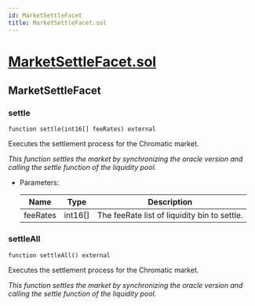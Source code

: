 ```yaml
---
id: MarketSettleFacet
title: MarketSettleFacet.sol
---
```

# [MarketSettleFacet.sol](https://github.com/chromatic-protocol/contracts/tree/main/contracts/core/facets/market/MarketSettleFacet.sol)

## MarketSettleFacet

### settle

```solidity
function settle(int16[] feeRates) external
```

Executes the settlement process for the Chromatic market.

_This function settles the market by synchronizing the oracle version
     and calling the settle function of the liquidity pool._

- Parameters:

  | Name | Type | Description |
  | ---- | ---- | ----------- |
  | feeRates | int16[] | The feeRate list of liquidity bin to settle. |

### settleAll

```solidity
function settleAll() external
```

Executes the settlement process for the Chromatic market.

_This function settles the market by synchronizing the oracle version
     and calling the settle function of the liquidity pool._

